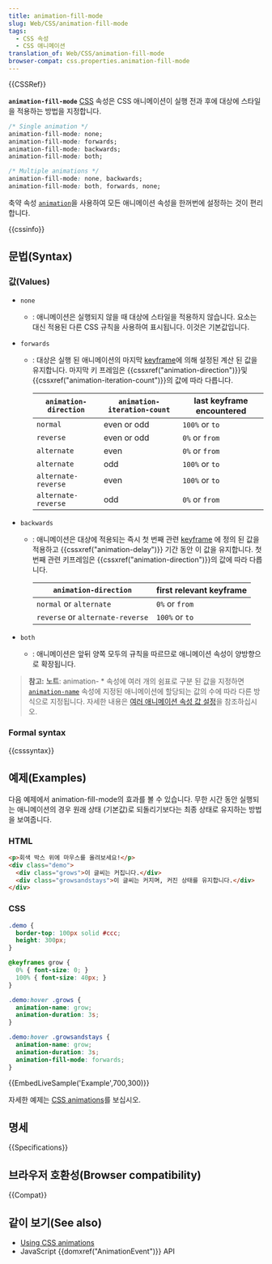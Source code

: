 ```yaml
---
title: animation-fill-mode
slug: Web/CSS/animation-fill-mode
tags:
  - CSS 속성
  - CSS 애니메이션
translation_of: Web/CSS/animation-fill-mode
browser-compat: css.properties.animation-fill-mode
---
```

{{CSSRef}}

**`animation-fill-mode`** [CSS](/en/CSS) 속성은 CSS 애니메이션이 실행 전과 후에 대상에 스타일을 적용하는 방법을 지정합니다.

```css
/* Single animation */
animation-fill-mode: none;
animation-fill-mode: forwards;
animation-fill-mode: backwards;
animation-fill-mode: both;

/* Multiple animations */
animation-fill-mode: none, backwards;
animation-fill-mode: both, forwards, none;
```

축약 속성 [`animation`](/ko/docs/Web/CSS/animation)을 사용하여 모든 애니메이션 속성을 한꺼번에 설정하는 것이 편리합니다.

{{cssinfo}}

## 문법(Syntax)

### 값(Values)

- `none`
  - : 애니메이션은 실행되지 않을 때 대상에 스타일을 적용하지 않습니다. 요소는 대신 적용된 다른 CSS 규칙을 사용하여 표시됩니다. 이것은 기본값입니다.
- `forwards`

  - : 대상은 실행 된 애니메이션의 마지막 [keyframe](/ko/docs/CSS/@keyframes)에 의해 설정된 계산 된 값을 유지합니다. 마지막 키 프레임은 {{cssxref("animation-direction")}}및 {{cssxref("animation-iteration-count")}}의 값에 따라 다릅니다.

    | `animation-direction` | `animation-iteration-count` | last keyframe encountered |
    | --------------------- | --------------------------- | ------------------------- |
    | `normal`              | even or odd                 | `100%` or `to`            |
    | `reverse`             | even or odd                 | `0%` or `from`            |
    | `alternate`           | even                        | `0%` or `from`            |
    | `alternate`           | odd                         | `100%` or `to`            |
    | `alternate-reverse`   | even                        | `100%` or `to`            |
    | `alternate-reverse`   | odd                         | `0%` or `from`            |

- `backwards`

  - : 애니메이션은 대상에 적용되는 즉시 첫 번째 관련 [keyframe](/ko/docs/CSS/@keyframes) 에 정의 된 값을 적용하고 {{cssxref("animation-delay")}} 기간 동안 이 값을 유지합니다. 첫 번째 관련 키프레임은 {{cssxref("animation-direction")}}의 값에 따라 다릅니다.

    | `animation-direction`            | first relevant keyframe |
    | -------------------------------- | ----------------------- |
    | `normal` or `alternate`          | `0%` or `from`          |
    | `reverse` or `alternate-reverse` | `100%` or `to`          |

- `both`
  - : 애니메이션은 앞뒤 양쪽 모두의 규칙을 따르므로 애니메이션 속성이 양방향으로 확장됩니다.

> **참고:** **노트**: animation- \* 속성에 여러 개의 쉼표로 구분 된 값을 지정하면 [`animation-name`](/ko/docs/Web/CSS/animation-name) 속성에 지정된 애니메이션에 할당되는 값의 수에 따라 다른 방식으로 지정됩니다. 자세한 내용은 [여러 애니메이션 속성 값 설정](/ko/docs/Web/CSS/CSS_Animations/Using_CSS_animations#Setting_multiple_animation_property_values)을 참조하십시오.

### Formal syntax

{{csssyntax}}

## 예제(Examples)

다음 예제에서 animation-fill-mode의 효과를 볼 수 있습니다. 무한 시간 동안 실행되는 애니메이션의 경우 원래 상태 (기본값)로 되돌리기보다는 최종 상태로 유지하는 방법을 보여줍니다.

### HTML

```html
<p>회색 박스 위에 마우스를 올려보세요!</p>
<div class="demo">
  <div class="grows">이 글씨는 커집니다.</div>
  <div class="growsandstays">이 글씨는 커지며, 커진 상태를 유지합니다.</div>
</div>
```

### CSS

```css
.demo {
  border-top: 100px solid #ccc;
  height: 300px;
}

@keyframes grow {
  0% { font-size: 0; }
  100% { font-size: 40px; }
}

.demo:hover .grows {
  animation-name: grow;
  animation-duration: 3s;
}

.demo:hover .growsandstays {
  animation-name: grow;
  animation-duration: 3s;
  animation-fill-mode: forwards;
}
```

{{EmbedLiveSample('Example',700,300)}}

자세한 예제는 [CSS animations](/ko/docs/Web/CSS/CSS_Animations/Using_CSS_animations)를 보십시오.

## 명세

{{Specifications}}

## 브라우저 호환성(Browser compatibility)

{{Compat}}

## 같이 보기(See also)

- [Using CSS animations](/ko/docs/Web/CSS/CSS_Animations/Using_CSS_animations)
- JavaScript {{domxref("AnimationEvent")}} API

